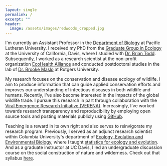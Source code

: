 ```yaml
---
layout: single
permalink: /
excerpt: ""
header:
  image: /assets/images/redwoods_cropped.jpg
---
```


I'm currently an Assistant Professor in the [Department of Biology](https://www.plu.edu/biology/) at Pacific Lutheran University. I received my PhD from the [Graduate Group in Ecology](http://ecology.ucdavis.edu/) at the University of California, Davis, where I studied with [Dr. Brian Todd](http://toddlab.ucdavis.edu/). Subsequently, I worked as a research scientist at the non-profit organization [EcoHealth Alliance](https://www.ecohealthalliance.org/) and conducted postdoctoral studies in the lab of [Dr. Brooke Maslo](https://maslolab.wordpress.com/) at Rutgers University.

My research focuses on the conservation and disease ecology of wildlife. I aim to produce information that can guide applied conservation efforts and improves our understanding of infectious diseases in both wildlife and humans. Recently, I've also become interested in the impacts of the global wildlife trade. I pursue this research in part through collaboration with the [Viral Emergence Research Initiative (VERENA)](https://www.viralemergence.org/). Increasingly, I've worked towards research transparency and reproducibility by employing open source tools and posting materials publicly using [GitHub](https://github.com/eveskew). 

Teaching is a reward in its own right and also serves to reinvigorate my research program. Previously, I served as an adjunct research scientist within Columbia University's department of [Ecology, Evolution and Environmental Biology](http://e3b.columbia.edu/), where I taught [statistics for ecology and evolution](https://github.com/eveskew/stats_eco_evo_spring2020). And as a graduate instructor at UC Davis, I led an undergraduate discussion course on the social construction of nature and wilderness. Check out that syllabus [here](/assets/docs/Nature_Wilderness_Conservation_Syllabus.pdf).
